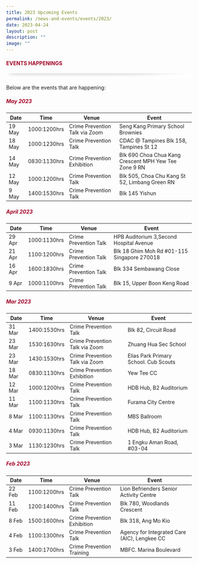 ```yaml
---
title: 2023 Upcoming Events
permalink: /news-and-events/events/2023/
date: 2023-04-24
layout: post
description: ""
image: ""
---
```

#### <font style="color:#a20427;">EVENTS HAPPENINGS</font>

![](/images/About/header-border.png)

Below are the events that are happening:

##### <font style="color:#a20427;">May 2023</font>

| Date | Time | Venue | Event |
| -------- | -------- | -------- |-------- |
| 19 May | 1000:1200hrs | Crime Prevention Talk via Zoom| Seng Kang Primary School Brownies|
| 18 May | 1000:1230hrs | Crime Prevention Talk| CDAC @ Tampines Blk 158, Tampines St 12|
| 14 May | 0830:1130hrs| Crime Prevention Exhibition| Blk 690 Choa Chua Kang Crescent MPH Yew Tee Zone 9 RN|
| 12 May | 1000:1200hrs | Crime Prevention Talk| Blk 505, Choa Chu Kang St 52, Limbang Green RN|
| 9 May  | 1400:1530hrs | Crime Prevention Talk| Blk 145 Yishun|

##### <font style="color:#a20427;">April  2023</font>

| Date | Time | Venue | Event |
| -------- | -------- | -------- |-------- |
| 29 Apr | 1000:1130hrs | Crime Prevention Talk| HPB Auditorium 3,Second Hospital Avenue|
| 21 Apr | 1100:1200hrs | Crime Prevention Talk| Blk 18 Ghim Moh Rd #01-115 Singapore 270018|
| 16 Apr | 1600:1830hrs| Crime Prevention Talk| Blk 334 Sembawang Close|
| 9 Apr | 1000:1100hrs | Crime Prevention Talk| Blk 15, Upper Boon Keng Road|
      

##### <font style="color:#a20427;">Mar 2023</font>

| Date | Time | Venue | Event |
| -------- | -------- | -------- |-------- |
| 31 Mar | 1400:1530hrs | Crime Prevention Talk| Blk 82, Circuit Road|
| 23 Mar | 1530:1630hrs | Crime Prevention Talk via Zoom| Zhuang Hua Sec School|
| 23 Mar | 1430:1530hrs| Crime Prevention Talk via Zoom| Elias Park Primary School. Cub Scouts|
| 18 Mar | 0830:1130hrs | Crime Prevention Exhibition|  Yew Tee CC|
| 12 Mar  | 1000:1200hrs | Crime Prevention Talk| HDB Hub, B2 Auditorium|
| 11 Mar  | 1100:1130hrs | Crime Prevention Talk| Furama City Centre|
| 8 Mar  | 1100:1130hrs | Crime Prevention Talk| MBS Ballroom|
| 4 Mar  | 0930:1130hrs | Crime Prevention Talk| HDB Hub, B2 Auditorium|
| 3 Mar  | 1130:1230hrs | Crime Prevention Talk| 1 Engku Aman Road, #03-04|

##### <font style="color:#a20427;">Feb  2023</font>

| Date | Time | Venue | Event |
| -------- | -------- | -------- |-------- |
| 22 Feb | 1100:1200hrs | Crime Prevention Talk| Lion Befrienders Senior Activity Centre|
| 11 Feb | 1200:1400hrs | Crime Prevention Talk| Blk 780, Woodlands Crescent|
| 8 Feb | 1500:1600hrs| Crime Prevention Exhibition| Blk 318, Ang Mo Kio|
| 4 Feb | 1100:1300hrs | Crime Prevention Talk|  Agency for Integrated Care (AIC), Lengkee CC|
| 3 Feb  | 1400:1700hrs | Crime Prevention Training| MBFC. Marina Boulevard|